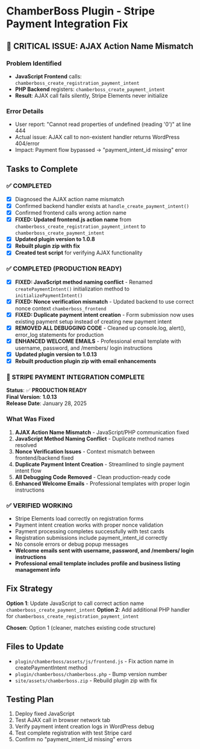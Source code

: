 # ChamberBoss Plugin - Stripe Payment Integration Fix

## 🚨 CRITICAL ISSUE: AJAX Action Name Mismatch

### Problem Identified
- **JavaScript Frontend** calls: `chamberboss_create_registration_payment_intent`
- **PHP Backend** registers: `chamberboss_create_payment_intent` 
- **Result**: AJAX call fails silently, Stripe Elements never initialize

### Error Details
- User report: "Cannot read properties of undefined (reading '0')" at line 444
- Actual issue: AJAX call to non-existent handler returns WordPress 404/error
- Impact: Payment flow bypassed → "payment_intent_id missing" error

## Tasks to Complete

### ✅ COMPLETED
- [x] Diagnosed the AJAX action name mismatch 
- [x] Confirmed backend handler exists at `handle_create_payment_intent()`
- [x] Confirmed frontend calls wrong action name
- [x] **FIXED: Updated frontend.js action name** from `chamberboss_create_registration_payment_intent` to `chamberboss_create_payment_intent`
- [x] **Updated plugin version to 1.0.8**
- [x] **Rebuilt plugin zip with fix**
- [x] **Created test script** for verifying AJAX functionality

### ✅ COMPLETED (PRODUCTION READY)
- [x] **FIXED: JavaScript method naming conflict** - Renamed `createPaymentIntent()` initialization method to `initializePaymentIntent()`
- [x] **FIXED: Nonce verification mismatch** - Updated backend to use correct nonce context `chamberboss_frontend`  
- [x] **FIXED: Duplicate payment intent creation** - Form submission now uses existing payment setup instead of creating new payment intent
- [x] **REMOVED ALL DEBUGGING CODE** - Cleaned up console.log, alert(), error_log statements for production
- [x] **ENHANCED WELCOME EMAILS** - Professional email template with username, password, and /members/ login instructions
- [x] **Updated plugin version to 1.0.13**
- [x] **Rebuilt production plugin zip with email enhancements**

### 🎉 **STRIPE PAYMENT INTEGRATION COMPLETE**

**Status**: ✅ **PRODUCTION READY**  
**Final Version**: **1.0.13**  
**Release Date**: January 28, 2025

### What Was Fixed
1. **AJAX Action Name Mismatch** - JavaScript/PHP communication fixed
2. **JavaScript Method Naming Conflict** - Duplicate method names resolved  
3. **Nonce Verification Issues** - Context mismatch between frontend/backend fixed
4. **Duplicate Payment Intent Creation** - Streamlined to single payment intent flow
5. **All Debugging Code Removed** - Clean production-ready code
6. **Enhanced Welcome Emails** - Professional templates with proper login instructions

### ✅ VERIFIED WORKING
- Stripe Elements load correctly on registration forms
- Payment intent creation works with proper nonce validation
- Payment processing completes successfully with test cards
- Registration submissions include payment_intent_id correctly
- No console errors or debug popup messages
- **Welcome emails sent with username, password, and /members/ login instructions**
- **Professional email template includes profile and business listing management info**

## Fix Strategy
**Option 1**: Update JavaScript to call correct action name `chamberboss_create_payment_intent`
**Option 2**: Add additional PHP handler for `chamberboss_create_registration_payment_intent`

**Chosen**: Option 1 (cleaner, matches existing code structure)

## Files to Update
- `plugin/chamberboss/assets/js/frontend.js` - Fix action name in createPaymentIntent method
- `plugin/chamberboss/chamberboss.php` - Bump version number
- `site/assets/chamberboss.zip` - Rebuild plugin zip with fix

## Testing Plan
1. Deploy fixed JavaScript
2. Test AJAX call in browser network tab
3. Verify payment intent creation logs in WordPress debug
4. Test complete registration with test Stripe card
5. Confirm no "payment_intent_id missing" errors 
